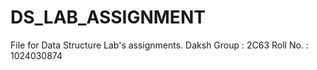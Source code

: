 # DS_LAB_ASSIGNMENT
File for Data Structure Lab's assignments.
Daksh
Group : 2C63
Roll No. : 1024030874
